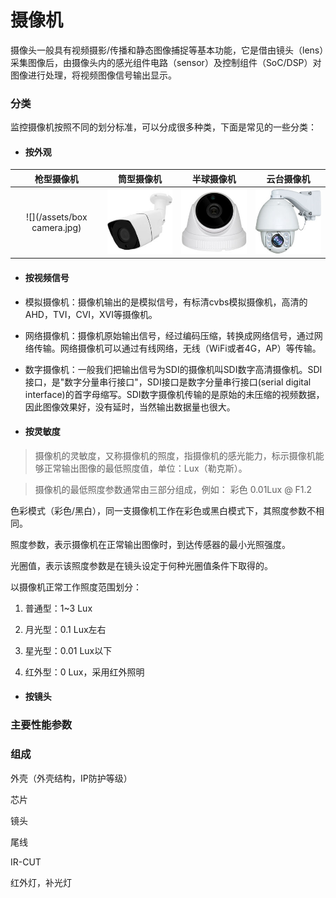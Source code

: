 # 摄像机

摄像头一般具有视频摄影/传播和静态图像捕捉等基本功能，它是借由镜头（lens）采集图像后，由摄像头内的感光组件电路（sensor）及控制组件（SoC/DSP）对图像进行处理，将视频图像信号输出显示。

### 分类

监控摄像机按照不同的划分标准，可以分成很多种类，下面是常见的一些分类：

* #### 按外观

| 枪型摄像机 | 筒型摄像机 | 半球摄像机 | 云台摄像机 |
| :---: | :---: | :---: | :---: |
| ![](/assets/box camera.jpg) | ![](/assets/bullet.jpg) | ![](/assets/dome.jpg) | ![](/assets/ptz.jpg) |

#### 

* #### 按视频信号
* 模拟摄像机：摄像机输出的是模拟信号，有标清cvbs模拟摄像机，高清的AHD，TVI，CVI，XVI等摄像机。

* 网络摄像机：摄像机原始输出信号，经过编码压缩，转换成网络信号，通过网络传输。网络摄像机可以通过有线网络，无线（WiFi或者4G，AP）等传输。

* 数字摄像机：一般我们把输出信号为SDI的摄像机叫SDI数字高清摄像机。SDI接口，是"数字分量串行接口"，SDI接口是数字分量串行接口\(serial digital interface\)的首字母缩写。SDI数字摄像机传输的是原始的未压缩的视频数据，因此图像效果好，没有延时，当然输出数据量也很大。



* #### 按灵敏度

> 摄像机的灵敏度，又称摄像机的照度，指摄像机的感光能力，标示摄像机能够正常输出图像的最低照度值，单位：Lux（勒克斯）。

> 摄像机的最低照度参数通常由三部分组成，例如：
彩色 0.01Lux @ F1.2
>
> 
色彩模式（彩色/黑白），同一支摄像机工作在彩色或黑白模式下，其照度参数不相同。
>
> 
照度参数，表示摄像机在正常输出图像时，到达传感器的最小光照强度。
>
> 
光圈值，表示该照度参数是在镜头设定于何种光圈值条件下取得的。

以摄像机正常工作照度范围划分：

1. 普通型：1~3 Lux

2. 月光型：0.1 Lux左右

3. 星光型：0.01 Lux以下

4. 红外型：0 Lux，采用红外照明



* #### 按镜头

### 主要性能参数

### 组成

外壳（外壳结构，IP防护等级）

芯片

镜头

尾线

IR-CUT

红外灯，补光灯

